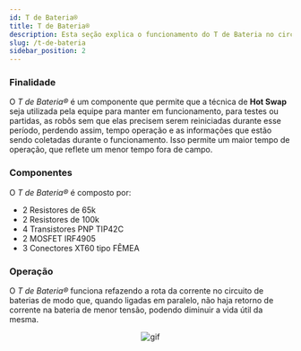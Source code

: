 ```yaml
---
id: T de Bateria®
title: T de Bateria®
description: Esta seção explica o funcionamento do T de Bateria no circuito de alimentação da Robô
slug: /t-de-bateria
sidebar_position: 2
---
```


### Finalidade 

O _T de Bateria®_ é um componente que permite que a técnica de __Hot Swap__ seja utilizada pela equipe para manter em funcionamento, para testes ou partidas, as robôs sem que elas precisem serem reiniciadas durante esse período, perdendo assim, tempo operação e as informações que estão sendo coletadas durante o funcionamento. Isso permite um maior tempo de operação, que reflete um menor tempo fora de campo.

### Componentes 

O _T de Bateria®_ é composto por:

- 2 Resistores de 65k
- 2 Resistores de 100k
- 4 Transistores PNP TIP42C
- 2 MOSFET IRF4905
- 3 Conectores XT60 tipo FÊMEA

### Operação 

O _T de Bateria®_ funciona refazendo a rota da corrente no circuito de baterias de modo que, quando ligadas em paralelo, não haja retorno de corrente na bateria de menor tensão, podendo diminuir a vida útil da mesma.
<div align = "center"> 

![gif](/img/T-de-bateria.gif)  

</div>
